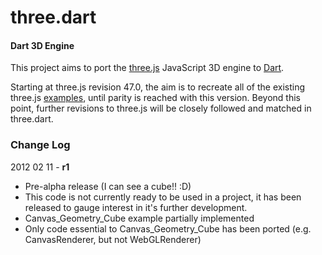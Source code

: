 three.dart
========

#### Dart 3D Engine ####

This project aims to port the [three.js](https://github.com/mrdoob/three.js) JavaScript 3D engine to [Dart](http://www.dartlang.org/).

Starting at three.js revision 47.0, the aim is to recreate all of the existing three.js [examples](https://github.com/mrdoob/three.js/tree/master/examples), until parity is reached with this version. Beyond this point, further revisions to three.js will be closely followed and matched in three.dart.

### Change Log ###

2012 02 11 - **r1**

* Pre-alpha release (I can see a cube!! :D)
* This code is not currently ready to be used in a project, it has been released to gauge interest in it's further development.
* Canvas_Geometry_Cube example partially implemented
* Only code essential to Canvas_Geometry_Cube has been ported (e.g. CanvasRenderer, but not WebGLRenderer)